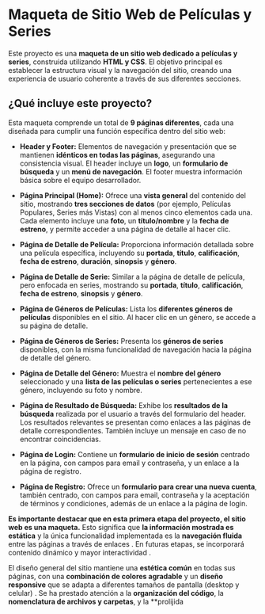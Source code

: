 # Maqueta de Sitio Web de Películas y Series

Este proyecto es una **maqueta de un sitio web dedicado a películas y series**, construida utilizando **HTML y CSS**. El objetivo principal es establecer la estructura visual y la navegación del sitio, creando una experiencia de usuario coherente a través de sus diferentes secciones.

## ¿Qué incluye este proyecto?

Esta maqueta comprende un total de **9 páginas diferentes**, cada una diseñada para cumplir una función específica dentro del sitio web:

- **Header y Footer:** Elementos de navegación y presentación que se mantienen **idénticos en todas las páginas**, asegurando una consistencia visual. El header incluye un **logo**, un **formulario de búsqueda** y un **menú de navegación**. El footer muestra información básica sobre el equipo desarrollador.

- **Página Principal (Home):** Ofrece una **vista general** del contenido del sitio, mostrando **tres secciones de datos** (por ejemplo, Películas Populares, Series más Vistas) con al menos cinco elementos cada una. Cada elemento incluye una **foto**, un **título/nombre** y la **fecha de estreno**, y permite acceder a una página de detalle al hacer clic.

- **Página de Detalle de Película:** Proporciona información detallada sobre una película específica, incluyendo su **portada**, **título**, **calificación**, **fecha de estreno**, **duración**, **sinopsis** y **género**.

- **Página de Detalle de Serie:** Similar a la página de detalle de película, pero enfocada en series, mostrando su **portada**, **título**, **calificación**, **fecha de estreno**, **sinopsis** y **género**.

- **Página de Géneros de Películas:** Lista los **diferentes géneros de películas** disponibles en el sitio. Al hacer clic en un género, se accede a su página de detalle.

- **Página de Géneros de Series:** Presenta los **géneros de series** disponibles, con la misma funcionalidad de navegación hacia la página de detalle del género.

- **Página de Detalle del Género:** Muestra el **nombre del género** seleccionado y una **lista de las películas o series** pertenecientes a ese género, incluyendo su foto y nombre.

- **Página de Resultado de Búsqueda:** Exhibe los **resultados de la búsqueda** realizada por el usuario a través del formulario del header. Los resultados relevantes se presentan como enlaces a las páginas de detalle correspondientes. También incluye un mensaje en caso de no encontrar coincidencias.

- **Página de Login:** Contiene un **formulario de inicio de sesión** centrado en la página, con campos para email y contraseña, y un enlace a la página de registro.

- **Página de Registro:** Ofrece un **formulario para crear una nueva cuenta**, también centrado, con campos para email, contraseña y la aceptación de términos y condiciones, además de un enlace a la página de login.

**Es importante destacar que en esta primera etapa del proyecto, el sitio web es una maqueta.** Esto significa que **la información mostrada es estática** y la única funcionalidad implementada es la **navegación fluida** entre las páginas a través de enlaces . En futuras etapas, se incorporará contenido dinámico y mayor interactividad .

El diseño general del sitio mantiene una **estética común** en todas sus páginas, con una **combinación de colores agradable** y un **diseño responsive** que se adapta a diferentes tamaños de pantalla (desktop y celular) . Se ha prestado atención a la **organización del código**, la **nomenclatura de archivos y carpetas**, y la \*\*prolijida
